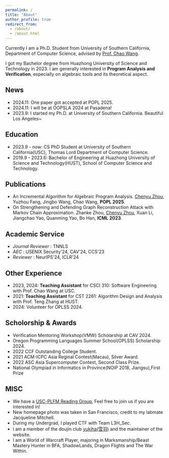 ```yaml
---
permalink: /
title: "About"
author_profile: true
redirect_from: 
  - /about/
  - /about.html
---
```



Currently I am a Ph.D. Student from University of Southern California, Department of Computer Science, advised by [Prof. Chao Wang](https://sites.usc.edu/chaowang/).

I got my Bachelor degree from Huazhong University of Science and Technology in 2023. I am generally interested in **Program Analysis and Verification**, especially on algebraic tools and its theoretical aspect.

News
------
- 2024.11: One paper got accepted at POPL 2025.
- 2024.11: I will be at OOPSLA 2024 at Pasadena!
- 2023.9:  I started my Ph.D. at University of Southern California. Beautiful Los Angeles~

Education
------
- 2023.9 - now: CS PhD Student at University of Southern California(USC), Thomas Lord Department of Computer Science.
- 2019.9 - 2023.6: Bachelor of Engineering at Huazhong University of Science and Technology(HUST), School of Computer Science and Technology.

Publications
------
- An Incremental Algorithm for Algebraic Program Analysis. <u>Chenyu Zhou</u>, Yuzhou Fang, Jingbo Wang, Chao Wang, **POPL 2025**.
- On Strengthening and Defending Graph Reconstruction Attack with Markov Chain Approximation. Zhanke Zhou, <u>Chenyu Zhou</u>, Xuan Li, Jiangchao Yao, Quanming Yao, Bo Han, **ICML 2023**.

Academic Service
------
- *Journal Reviewer* : TNNLS
- *AEC* : USENIX Security'24, CAV'24, CCS'23
- *Reviewer* : NeurIPS'24, ICLR'24

Other Experience
------
- 2023, 2024: **Teaching Assistant** for CSCI 310: Software Engineering with Prof. Chao Wang at USC.
- 2021: **Teaching Assistant** for CST 2261: Algorithm Design and Analysis with Prof. Teng Zhang at HUST.
- 2024: Volunteer for OPLSS 2024.

Scholorship & Awards
------
- Verification Mentoring Workshop(VMW) Scholarship at CAV 2024.
- Oregon Programming Languages Summer School(OPLSS) Scholarship 2024.
- 2022 CCF Outstanding College Student.
- 2021 ACM-ICPC Asia Reginal Contest(Macau), Silver Award.
- 2022 ASC Asia Supercomputer Contest, Second Class Prize.
- National Olympiad in Informatics in Province(NOIP 2018, Jiangsu),First Prize

MISC
------
- We have a [USC-PLFM Reading Group](https://self.shiroha.info/pl_seminar.html), Feel free to join us if you are interested in!
- New homepage photo was taken in San Francisco, credit to my labmate Jacqueline Mitchell.
- During my Undergrad, I played CTF with Team L3H_Sec.
- I am a member of the doujin club [yukiha(雪羽)](https://yukiha.org) and the maintainer of the website.
- I am a World of Warcraft Player, majoring in Marksmanship/Beast Mastery Hunter in BFA, ShadowLands, Dragon Flights and The War Within.

